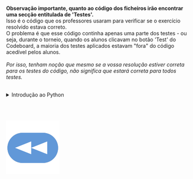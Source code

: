 <br>**Observação importante, quanto ao código dos ficheiros irão encontrar uma secção entitulada de 'Testes'.**
<br>Isso é o código que os professores usaram para verificar se o exercício resolvido estava correto.
<br>O problema é que esse código continha apenas uma parte dos testes - ou seja, durante o torneio, quando os alunos clicavam no botão 'Test' do Codeboard, a maioria dos testes aplicados estavam "fora" do código acedível pelos alunos.
<br>
<br>*Por isso, tenham noção que mesmo se a vossa resolução estiver correta para os testes do código, não significa que estará correta para todos testes.*

<br>

<details>
    <summary>Introdução ao Python</summary>

<br>

<ul>
<details><summary><a href="1ºT/aloca.md">Aloca</a></summary></details>
</ul>
<br>[Apelidos](1ºT/apelidos.md)
<br>[Cruzamentos](1ºT/cruzamentos.md)
<br>[Diferentes](1ºT/diferentes.md)
<br>[Fatoriza](1ºT/fatoriza.md)
<br>[Formata](1ºT/formata.md)
<br>[Formula 1](1ºT/formula1.md)
<br>[Frequência](1ºT/frequencia.md)
<br>[Futebol](1ºT/futebol.md)
<br>[Hacker](1ºT/hacker.md)
<br>[Horário](1ºT/horario.md)
<br>[ISBN](1ºT/isbn.md)
<br>[Repete](1ºT/repete.md)
<br>[Robot](1ºT/robot.md)
<br>[Area](1ºT/area.md)

</details>

<br><br>

[![retroceder](https://raw.githubusercontent.com/David81820/Recursos-LCC/main/Rewind.png)](https://david81820.github.io/Recursos-LCC/2ano/2sem/LA2)

